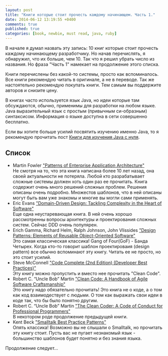 ```yaml
---
layout: post
title: "Книги которые стоит прочесть каждому начинающем. Часть 1."
date: 2014-06-12 13:19:55 +0400
comments: true
published: true
categories: [book, newbie, must read, java, ruby]
---
```


В начале я думал назвать эту запись: 10 книг которые стоит прочесть каждому начинающему разработчику. Но начав перечислять, я обнаружил,
что их больше, чем 10. Так что я решил убрать число из названия. Но фраза "Часть 1" намекает на продолжение этого списка.

Книги перечислены без какой-то системы, просто как вспоминалось. Все книги рекомендую читать в оригинале, а не в переводе.
Так же настоятельно рекомендую покупать книги. Тем самым вы поддержите авторов и снизите цену.

<!-- more -->

В книгах часто используется язык Java, но идеи которые там обсуждаются, обычно, применимы для разработки на любом языке. Java выразительный язык с простым (привычным си-образным) синтаксисом. Информация о языке доступна в сети совершенно бесплатно.

Если вы хотите больше усилий посвятить изучению именно Java, то я рекомендую прочитать пост [Книги для изучения Java с нуля](/blog/2014/06/11/knighi-dlia-izuchieniia-java-s-nulia).

## Список

- Martin Fowler ["Patterns of Enterprise Application Architecture"](http://www.amazon.com/Enterprise-Application-Architecture-Addison-Wesley-Signature-ebook/dp/B008OHVDFM)  
Не смотря на то, что эта книга написана более 10 лет назад, она своей актуальности не потеряла. Любой кто разрабатывает сложные системы должен хоть один раз ее прочитать. Книга содержит очень много решений сложных проблем. Решения описаны очень подробно. Множестов шаблонов, что в ней описаны могут быть вам уже знакомы и многие вы могли сами применять.
- Eric Evans ["Domain-Driven Design: Tackling Complexity in the Heart of Software"](http://www.amazon.com/Domain-Driven-Design-Tackling-Complexity-Software-ebook/dp/B00794TAUG)  
Еще одна неустаревающая книга. В ней очень хорошо рассмотренны вопросы архитектуры и проектирования сложных систем. Сейчас DDD очень популярен.
- Erich Gamma, Richard Helm, Ralph Johnson, John Vlissides ["Design Patterns: Elements of Reusable Object-Oriented Software"](http://www.amazon.com/Design-Patterns-Elements-Reusable-Object-Oriented-ebook/dp/B000SEIBB8)  
Это самая классическая классика! Gang of Four(GoF) - Банда Четырех. Когда кто-то говорит шаблон проектироваия (design pattern) все обычно вспоминают эту книгу. Читать ее не просто, но это стоит усилий.
- Steve McConnell ["Code Complete (2nd Edition) (Developer Best Practices)"](http://www.amazon.com/Code-Complete-Developer-Best-Practices-ebook/dp/B00JDMPOSY)  
Эту книгу можно пропустить и вместо нее прочитать "Clean Code".
- Robert C. “Uncle Bob” Martin ["Clean Code: A Handbook of Agile Software Craftsmanship"](http://www.amazon.com/Clean-Code-Handbook-Software-Craftsmanship-ebook/dp/B001GSTOAM)  
Это книгу надо обязательно прочитать! Это книга не о коде, а о том как код взаимодествует с людьми. О том как выражать свои идеи в коде так, что бы было понятно другим. 
- Robert C. “Uncle Bob” Martin ["The Clean Coder: A Code of Conduct for Professional Programmers"](http://www.amazon.com/Clean-Coder-Conduct-Professional-Programmers-ebook/dp/B0050JLC9Y)  
В некотором роде продолжение предыдущей книги. 
- Kent Beck ["Smalltalk Best Practice Patterns"](http://www.amazon.com/Smalltalk-Best-Practice-Patterns-Kent-ebook/dp/B00BBDLIME)  
Опять классика! Возможно вы не слышали о Smalltalk, но прочитать эту книгу стоит. Пусть вас не пугает незнакомый язык - большинство шаблонов будет понятно и без знания языка.


Продолжение следует...
